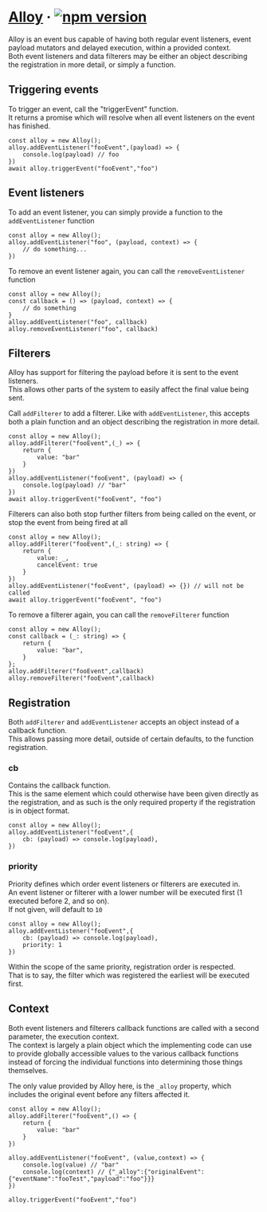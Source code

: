 # [Alloy](https://github.com/zethika/alloy) &middot; [![npm version](https://img.shields.io/npm/v/@zethika/alloy.svg?style=flat)](https://www.npmjs.com/package/@zethika/alloy) 

Alloy is an event bus capable of having both regular event listeners, event payload mutators and delayed execution, within a provided context.  
Both event listeners and data filterers may be either an object describing the registration in more detail, or simply a function.

## Triggering events
To trigger an event, call the "triggerEvent" function.  
It returns a promise which will resolve when all event listeners on the event has finished.

    const alloy = new Alloy();
    alloy.addEventListener("fooEvent",(payload) => {
        console.log(payload) // foo
    })
    await alloy.triggerEvent("fooEvent","foo")


## Event listeners
To add an event listener, you can simply provide a function to the `addEventListener` function

    const alloy = new Alloy();
    alloy.addEventListener("foo", (payload, context) => {
        // do something...
    })

To remove an event listener again, you can call the `removeEventListener` function

    const alloy = new Alloy();
    const callback = () => (payload, context) => {
        // do something
    }
    alloy.addEventListener("foo", callback)
    alloy.removeEventListener("foo", callback)

## Filterers
Alloy has support for filtering the payload before it is sent to the event listeners.  
This allows other parts of the system to easily affect the final value being sent.

Call `addFilterer` to add a filterer. Like with `addEventListener`, this accepts both a plain function and an object describing the registration in more detail.

    const alloy = new Alloy();
    alloy.addFilterer("fooEvent",(_) => {
        return {
            value: "bar"
        }
    })
    alloy.addEventListener("fooEvent", (payload) => {
        console.log(payload) // "bar"
    })
    await alloy.triggerEvent("fooEvent", "foo")

Filterers can also both stop further filters from being called on the event, or stop the event from being fired at all

    const alloy = new Alloy();
    alloy.addFilterer("fooEvent",(_: string) => {
        return {
            value: _,
            cancelEvent: true
        }
    })
    alloy.addEventListener("fooEvent", (payload) => {}) // will not be called
    await alloy.triggerEvent("fooEvent", "foo")

To remove a filterer again, you can call the `removeFilterer` function

    const alloy = new Alloy();
    const callback = (_: string) => {
        return {
            value: "bar",
        }
    };
    alloy.addFilterer("fooEvent",callback)
    alloy.removeFilterer("fooEvent",callback)


## Registration
Both `addFilterer` and `addEventListener` accepts an object instead of a callback function.  
This allows passing more detail, outside of certain defaults, to the function registration.

### cb
Contains the callback function.  
This is the same element which could otherwise have been given directly as the registration, and as such is the only required property if the registration is in object format.

    const alloy = new Alloy();
    alloy.addEventListener("fooEvent",{
        cb: (payload) => console.log(payload),
    })

### priority
Priority defines which order event listeners or filterers are executed in.  
An event listener or filterer with a lower number will be executed first (1 executed before 2, and so on).  
If not given, will default to `10`

    const alloy = new Alloy();
    alloy.addEventListener("fooEvent",{
        cb: (payload) => console.log(payload),
        priority: 1
    })

Within the scope of the same priority, registration order is respected.  
That is to say, the filter which was registered the earliest will be executed first.

## Context
Both event listeners and filterers callback functions are called with a second parameter, the execution context.  
The context is largely a plain object which the implementing code can use to provide globally accessible values to the various callback functions instead of forcing the individual functions into determining those things themselves.

The only value provided by Alloy here, is the `_alloy` property, which includes the original event before any filters affected it.

    const alloy = new Alloy();
    alloy.addFilterer("fooEvent",() => {
        return {
            value: "bar"
        }
    })

    alloy.addEventListener("fooEvent", (value,context) => {
        console.log(value) // "bar"
        console.log(context) // {"_alloy":{"originalEvent":{"eventName":"fooTest","payload":"foo"}}}
    })

    alloy.triggerEvent("fooEvent","foo")
